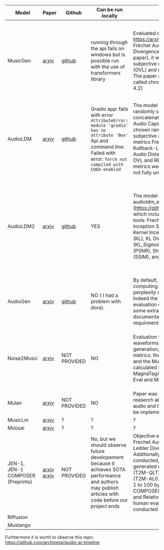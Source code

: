 | Model | Paper | Github                                                                              | Can be run locally                                                                                                                                                   | Evaluation methods                                                                                                                                                                                                                                                                                                                                                                                                                                                                                                            | Compute power needed                                                                                                                                                                                                      |
|---|---|-------------------------------------------------------------------------------------|----------------------------------------------------------------------------------------------------------------------------------------------------------------------|-------------------------------------------------------------------------------------------------------------------------------------------------------------------------------------------------------------------------------------------------------------------------------------------------------------------------------------------------------------------------------------------------------------------------------------------------------------------------------------------------------------------------------|---------------------------------------------------------------------------------------------------------------------------------------------------------------------------------------------------------------------------|
| MusicGen | [arxiv](https://arxiv.org/abs/2306.05284) | [github](https://github.com/facebookresearch/audiocraft/blob/main/docs/MUSICGEN.md) | running through the api fails on windows but is possible run with the use of transformers library                                                                    | Evaluated on MusicCaps from https://arxiv.org/abs/2301.11325 using Fréchet Audio Distance,  Kullback-Leiber Divergence and CLAP (section 3.3 of the paper), it was also evaluated using subjective metrics which are overall quality (OVL) and relevance to the input text (REL). The paper also proposes a new metric called chroma cosine-similarity (section 4.2)                                                                                                                                                          | To run: 16 gb GPU needed for larger models (according to github documentation) To train: 32, 64, 96 unspecified GPUs (according to paper)                                                                                 |
| AudioLDM | [arxiv](https://arxiv.org/abs/2301.12503) | [github](https://github.com/haoheliu/AudioLDM)                                      | Gradio app: fails with error `AttributeError: module 'gradio' has no attribute 'Box'` Api and command line: Failed with error: `Torch not compiled with CUDA enabled` | The model was evaluated on Audioset (10% randomly selected samples, and concatenated labels as text description) and Audio Caps (one from 5 text captions is chosen randomly). The evaluation was both subjective and objective. As obejctive metrics Frechet Distance, inception score, Kullback-Leiber Divergence and Fréchet Audio Distance were usesd, as subjective - OVL and REL. Authors wrote that all those metrics were built on PANN (however I do not fully understand what that should mean)                     | To run: 8gb GPU, 64bit OS (according to github documentation) To train: 1 x RTX 3090 or A100                                                                                                                              |
| AudioLDM2 | [arxiv](https://arxiv.org/abs/2308.05734) | [github](https://github.com/haoheliu/audioldm2)                                     | YES                                                                                                                                                                  | The model is evaluated using the audioldm_eval2 toolkit (https://github.com/haoheliu/audioldm_eval), which includes the following recommended tools: Frechet Audio Distance (FAD), Inception Score (ISc), Frechet Distance (FD), Kernel Inception Score (KID), KL Divergence (KL), KL Divergence with Sigmoid over logits (KL_Sigmoid), Peak Signal Noise Ratio (PSNR), Structural Similarity Index Measure (SSIM), and Log-Spectral Distance (LSD).                                                                          | You can run the program on both CPU, GPU and mps ( but notice that the computation requires about 20GB of RAM). While there are no specific requirements, generating a 1-minute song could take up to 40 minutes on a CPU. |
| AudioGen | [arxiv](https://arxiv.org/abs/2209.15352) | [github](https://github.com/facebookresearch/audiocraft/blob/main/docs/AUDIOGEN.md) | NO ( I had a problem with dora).                                                                                                                                     | By default, evaluation stage is also computing the cross-entropy and the perplexity over the evaluation dataset. Indeed the objective metrics used for evaluation can be costly to run or require some extra dependencies. Here documentation with more metric details and requirments [metric documentation](https://github.com/facebookresearch/audiocraft/blob/main/docs/METRICS.md).                                                                                                                                      | To run:AudioCraft requires a GPU with at least 16 GB of memory for running inference.                                                                                                         |
| Noise2Music | [arxiv](https://arxiv.org/pdf/2302.03917.pdf) | NOT PROVIDED                                                                        | NO                                                                                                                                                                   | Evaluation were conducted on 16kHz waveforms. To measure the quality of generation, authors used two kinds of metrics: the Frechet Audio Distance (FAD) and the MuLan similarity score. Metrics were calculated for these three datasets: MagnaTagATune (MTAT), AudioSet-Music-Eval and MusicCaps                                                                                                                                                                                                                             | Inference time for 4 Google Cloud TPU V4 with GSPMD applied (to partition the model, time reduced by more than 50%) ~151s                                                                                                 |
| Mulan | [arxiv](https://arxiv.org/pdf/2208.12415.pdf) | NOT PROVIDED                                                                        | NO                                                                                                                                                                   | Paper was added as additional source for reaserch about shared embeddings between audio and text, therefore it probably won't be implemented by us                                                                                                                                                                                                                                                                                                                                                                            | X                                                                                                                                                                                                                         |
| MusicLm | [arxiv](https://arxiv.org/pdf/2301.11325.pdf) | ?                                                                                   | ?                                                                                                                                                                    | ?                                                                                                                                                                                                                                                                                                                                                                                                                                                                                                                             | ?                                                                                                                                                                                                                         |
| Moûsai | [arxiv](https://arxiv.org/pdf/2301.11757.pdf) | ?                                                                                   | ?                                                                                                                                                                    | ?                                                                                                                                                                                                                                                                                                                                                                                                                                                                                                                             | ?                                                                                                                                                                                                                         |
| JEN-1, JEN-1 COMPOSER (Preprints) | [arxiv](https://arxiv.org/abs/2308.04729) [arxiv](https://arxiv.org/abs/2310.19180) | NOT PROVIDED                                                                        | No, but we should observe future developement because it achieves SOTA performance and authors may publish articles with code before our project ends                | Objective evaluation includes three metrics: Frechet Audio Distance (FAD), Kullback-Leibler Divergence (KL) and CLAP score. Additionally perceptual evaluation was conducted, measuring two key aspects of generated music: text-to-music quality (T2M-QLT) and alignment to the text input (T2M-ALI). Both of them were rated in scale 1 to 100 by human raters. In case of COMPOSER authors used mixed CLAP score and Relative Preference Ratio (RPR) from human evaluation. Evaluation was conducted on MusicCaps test set | 8 A100 GPUs for training for JEN-1 and 2 A100 for COMPOSER                                                                                                                                                                | 
| Riffusion | |                                                                                     |                                                                                                                                                                      |                                                                                                                                                                                                                                                                                                                                                                                                                                                                                                                               | 
| Mustango | |                                                                                     |                                                                                                                                                                      |                                                                                                                                                                                                                                                                                                                                                                                                                                                                                                                               | 


Furhtermore it is worth to observe this repo: https://github.com/archinetai/audio-ai-timeline
